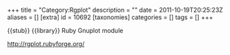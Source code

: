 +++
title = "Category:Rgplot"
description = ""
date = 2011-10-19T20:25:23Z
aliases = []
[extra]
id = 10692
[taxonomies]
categories = []
tags = []
+++

{{stub}}
{{library}}
Ruby Gnuplot module

http://rgplot.rubyforge.org/
